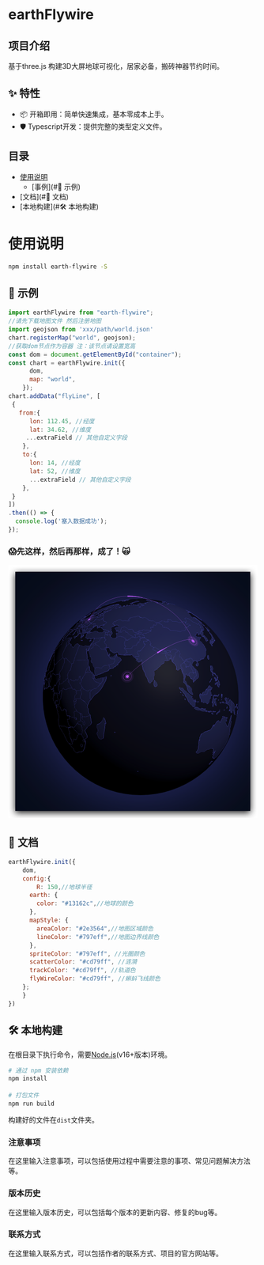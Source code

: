 # earthFlywire

## 项目介绍

基于three.js 构建3D大屏地球可视化，居家必备，搬砖神器节约时间。

## ✨ 特性

+ 📦 开箱即用：简单快速集成，基本零成本上手。
+ 🛡 Typescript开发：提供完整的类型定义文件。

## 目录

- [使用说明](#使用说明)
  - [事例](#🐸 示例)
- [文档](#📄 文档)
- [本地构建](#🛠️ 本地构建)


# 使用说明

```bash
npm install earth-flywire -S
```



## 🐸 示例

```javascript
import earthFlywire from "earth-flywire";
//请先下载地图文件 然后注册地图
import geojson from 'xxx/path/world.json'
chart.registerMap("world", geojson);
//获取dom节点作为容器 注：该节点请设置宽高
const dom = document.getElementById("container");
const chart = earthFlywire.init({
      dom,
      map: "world",
    });
chart.addData("flyLine", [
 {
   from:{
      lon: 112.45, //经度
      lat: 34.62, //维度
     ...extraField // 其他自定义字段
    },
    to:{
      lon: 14, //经度
      lat: 52, //维度
      ...extraField // 其他自定义字段
    },
 }
])
.then(() => {
  console.log('塞入数据成功');
});
```



### 😱先这样，然后再那样，成了！🙀

![image-20230522204834295](markdownImage/earth.png)

## 📄 文档
```javascript
earthFlywire.init({
	dom,
	config:{
    	R: 150,//地球半径
      earth: {
        color: "#13162c",//地球的颜色
      },
      mapStyle: {
        areaColor: "#2e3564",//地图区域颜色
        lineColor: "#797eff",//地图边界线颜色
      },
      spriteColor: "#797eff", //光圈颜色
      scatterColor: "#cd79ff", //涟漪
      trackColor: "#cd79ff", //轨道色
      flyWireColor: "#cd79ff", //蝌蚪飞线颜色
    };
	}
})

```



## 🛠️ 本地构建
在根目录下执行命令，需要[Node.js](https://nodejs.org)(v16+版本)环境。
```bash
# 通过 npm 安装依赖
npm install

# 打包文件
npm run build
```
构建好的文件在`dist`文件夹。

### 注意事项

在这里输入注意事项，可以包括使用过程中需要注意的事项、常见问题解决方法等。

### 版本历史

在这里输入版本历史，可以包括每个版本的更新内容、修复的bug等。

### 联系方式

在这里输入联系方式，可以包括作者的联系方式、项目的官方网站等。
